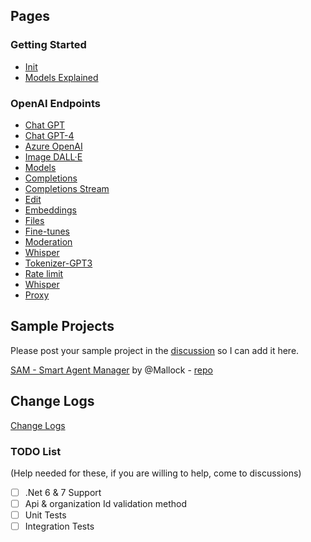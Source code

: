 ##  Pages 
### Getting Started
* [Init](Init)
* [Models Explained](Models-explained)
### OpenAI Endpoints
* [Chat GPT](Chat-GPT)
* [Chat GPT-4](Chat-GPT)
* [Azure OpenAI](Azure-OpenAI)
* [Image DALL·E](Dall-E)  
* [Models](Models)  
* [Completions](Completions)  
* [Completions Stream](Completions-Stream)
* [Edit](Edit)  
* [Embeddings](Embeddings)  
* [Files](Files)  
* [Fine-tunes](Fine-Tuning)  
* [Moderation](Moderation)
* [Whisper](Whisper)
* [Tokenizer-GPT3](Tokenizer)
* [Rate limit](Rate-limit)
* [Whisper](Whisper)
* [Proxy](Proxy)

## Sample Projects
Please post your sample project in the [discussion](https://github.com/betalgo/openai/discussions) so I can add it here.

[SAM - Smart Agent Manager](https://github.com/betalgo/openai/discussions/157#discussion-4956146) by @Mallock - [repo](https://github.com/Mallock/sam-smart-agent-manager)

## Change Logs
[Change Logs](Change-Logs)
### TODO List 
(Help needed for these, if you are willing to help, come to discussions)
- [ ] .Net 6 & 7 Support
- [ ] Api & organization Id validation method
- [ ] Unit Tests
- [ ] Integration Tests